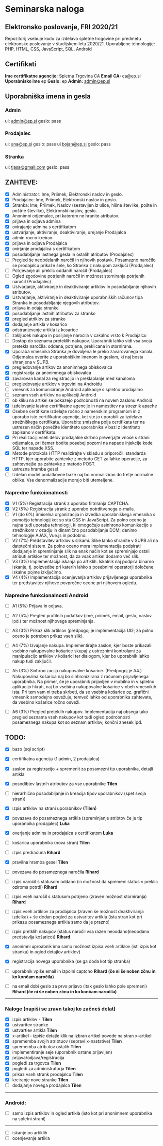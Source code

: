 # Seminarska naloga
## Elektronsko poslovanje, FRI 2020/21

Repozitorij vsebuje kodo za izdelavo spletne trogovine pri predmetu elektronsko poslovanje v študijskem letu 2020/21.
Uporabljene tehnologije: PHP, HTML, CSS, JavaScript, SQL, Android 

## Certifikati 

**Ime certifikatne agencije:** Spletna Trgovina CA
**Email CA:** ca@ep.si
**Uporabnisko ime** ep
**Geslo:** ep 
**Admin:** admin@ep.si

## Uporabniška imena in gesla
### Admin
ui: admin@ep.si geslo: pass
### Prodajalec
ui: ana@ep.si geslo: pass
ui bojan@ep.si geslo: pass
### Stranka
ui: tjasa@gmail.com geslo: pass

## ZAHTEVE:
- [x] Administrator: Ime, Priimek, Elektronski naslov in geslo.
- [x] Prodajalec: Ime, Priimek, Elektronski naslov in geslo.
- [x] Stranka: Ime, Priimek, Naslov (sestavljen iz ulice, hišne številke, pošte in poštne številke), Elektronski naslov, geslo.
- [x] Anonimni odjemalec, pri katerem ne hranite atributov.
- [x] prijava in odjava admina
- [x] ovirajanje admina s certifikatom
- [x] ustvarjanje, aktiviranje, deaktiviranje, urejanje Prodajalca
- [x] admin rocno kreiran
- [x] prijava in odjava Prodajalca
- [x] ovirjanje prodajalca s certifikatom
- [x] posodabljanje lastnega gesla in ostalih atributov (Prodajalec)
- [ ] Pregled še neobdelanih naročil in njihovih postavk. Posamezno naročilo se prodajalcu prikaže šele, ko Stranka z nakupom zaključi (Prodajalec)
- [ ] Potrjevanje ali preklic oddanih naročil (Prodajalec)
- [ ] Ogled zgodovine potrjenih naročil in možnost storniranja potrjenih naročil (Prodajalec)
- [x] Ustvarjanje, aktiviranje in deaktiviranje artiklov in posodabljanje njihovih atributov.
- [x] Ustvarjanje, aktiviranje in deaktiviranje uporabniških računov tipa Stranka in posodabljanje njegovih atributov.
- [x] prijava in odaja stranke
- [x] posodabljanje lastnih atributov za stranko
- [x] pregled atriklov za stranko
- [x] dodajanje artikla v kosarico
- [x] odstranjevanje artikla iz kosarice
- [ ] zakljucek nakupa in posiljanje narocila v cakalno vrsto k Prodajalcu
- [ ] Dostop do seznama preteklih nakupov. Uporabnik lahko vidi vsa svoja pretekla naročila: oddana, potrjena, preklicana in stornirana.
- [x] Uporaba vmesnika Stranka je dovoljena le preko zavarovanega kanala. Odjemalca overite z uporabniškim imenom in geslom, ki naj bosta shranjena v SUPB.
- [x] pregledovanje artikov za anonimnega obiskovalca
- [x] registracija za anonimnega obiskovalca
- [x] zavarovan kanal za registracijo in preklaplanje med kanaloma
- [ ] pregledovanje artiklov v trgovini na Androidu
- [ ] vmesnik za komuniciranje Android aplikacije s spletno prodajalno
- [ ] seznam vseh artiklov na aplikaciji Android
- [ ] ob kliku na artikel se pokazejo podrobnosti na novem zaslonu Android
- [x] izdelovanje lastne certifikatne agencije in namestitev na streznik apache 
- [x] Osebne certifikate izdelajte ročno z namenskim programom in z uporabo iste certifikatne agencije, kot ste jo uporabili za izdelavo strežniškega certifikata. Uporabite smiselna polja certifikata ter na ustrezen način povežite identiteto uporabnika v bazi z identiteto zapisano v certifikatu.
- [x] Pri realizaciji vseh delov prodajalne skrbno preverjajte vnose s strani odjemalca, pri čemer bodite posebej pozorni na napade injekcije kode SQL ter napade XSS.
- [x] Metode protokola HTTP realizirajte v skladu s priporočili standarda HTTP, kjer uporabite zahtevke z metodo GET za lahke operacije, za zahtevnejše pa zahtevke z metodo POST.
- [x] ustrezna hramba gesel
- [ ] Izdelan model podatkovne baze naj bo normaliziran do tretje normalne oblike. Vse denormalizacije morajo biti utemeljene.
### Napredne funkcionalnosti
- [x] V1 (5%) Registracija strank z uporabo filtriranja CAPTCHA.
- [x] V2 (5%) Registracija strank z uporabo potrditvenega e-maila.
- [ ] V1 (do 6%) Smiselna organizacija in izvedba uporabniškega vmesnika s pomočjo tehnologij kot so sta CSS in JavaScript. Za polno oceno je nujna tudi uporaba tehnologij, ki omogočajo asinhrono komunikacijo s strežnikom v ozadju in dinamično posodabljanje DOM; denimo tehnologije AJAX, Vue.js in podobno.
- [ ] V2 (7%) Predstavitev artiklov s slikami. Slike lahko shranite v SUPB ali na datotečni sistem. Za polno oceno mora implementacija podpirati dodajanje in spreminjanje slik na enak način kot se spreminjajo ostali atributi artiklov ter možnost, da za vsak artikel dodamo več slik.
- [ ] V3 (3%) Implementacija iskanja po artiklih. Iskalnik naj podpira binarno iskanje, tj. poizvedbe pri katerih lahko s posebnimi operatorji določene iskalne pojme izključimo.
- [x] V4 (4%) Implementacija ocenjevanja artiklov prijavljenega uporabnika ter predstavitev njihove povprečne ocene pri njihovem ogledu.
### Napredne funkcionalnosti Android
- [ ] A1 (5%) Prijava in odjava.
- [ ] A2 (5%) Pregled profilnih podatkov (ime, priimek, email, geslo, naslov ipd.) ter možnost njihovega spreminjanja.
- [ ] A3 (3%) Prikaz slik artiklov (predpogoj je implementacija UI2; za polno oceno je potreben prikaz vseh slik).
- [ ] A4 (7%) Izvajanje nakupa. Implementirajte zaslon, kjer boste prikazali vsebino nakupovalne košarice skupaj z ustreznimi kontrolami za manipulacijo artiklov v košarici ter dialogom, kjer bo uporabnik lahko nakup tudi zaključil.
- [ ] A5 (3%) Sinhronizacija nakupovalne košarice. (Predpogoj je A4.) Nakupovalna košarica naj bo sinhronizirana z računom prijavljenega uporabnika. Na primer, če je uporabnik prijavljen v mobilno in v spletno aplikacijo hkrati, naj bo vsebina nakupovalne košarice v obeh vmesnikih ista. Pri tem vam ni treba skrbeti, da se vsebina košarice oz. grafični vmesnik samodejno osvežuje, temveč lahko od uporabnika zahtevate, da vsebino košarice ročno osveži.
- [ ] A6 (3%) Pregled preteklih nakupov. Implementacija naj obsega tako pregled seznama vseh nakupov kot tudi ogled podrobnosti posameznega nakupa kot so seznam artiklov, končni znesek ipd.



## TODO:

- [x] bazo (sql script)
- [x] certifikatna agencija (1 admin, 2 prodajalca)
- [X] zaslon za registracijo + spremenit za posamezni tip uporabnika, detajli artikla

- [x] posodibtev lastnih atributov za vse uporabnike **Tilen**
- [ ] hierarhično posodabljanje in kreacija tipov uporabnikov (spet svoja stran))
- [x] izpis artiklov na strani uporabnikov **(Tilen)**
- [x] povazava do posameznega artikla (spreminjanje atribtov če je tip uporanbika prodajalec) **Luka**
- [x] overjanje admina in prodajalca s certifikatom **Luka**
- [ ] košarica uporabnika (nova stran) **Tilen**
- [ ] izpis predračuna **Rihard**
- [x] pravilna hramba gesel **Tilen**


- [ ] povezava do posameznega naročila **Rihard**
- [ ] izpis naročil s statusom oddano (in možnost da spremeni status v preklic oziroma potrdi) **Rihard**
- [ ] izpis vseh naročil s statusom potrjeno (zraven možnost storniranja) **Rihard**
- [ ] izpis vseh artiklov za prodajalca (zraven še možnost deaktiviranja izdelka) + še dodan pogled za ustvaritev artikla (ista stran kot pri prikazu posameznega artikla samo da je prazno)

- [ ] izpis pretklih nakupov (status naročil vsa razen neoodano(neoodano predstavlja košarico)) **Rihard**

- [x] anonimni uproabnik ima samo možnost izpisa vseh artiklov (isti izpis kot stranka) in ogled detajlov artiklov)
- [x] registracija novega uporabnika (se ga doda kot tip stranka) 
- [ ] uporabnik vpiše email in izpolni captcho **Rihard (če ni še noben zčnu in ko končam naročila)**
- [ ] na email dobi geslo za prvo prijavo (itak geslo lahko pole spremeni) **Rihard (če ni še noben zčnu in ko končam naročila)**
----------------------------------------------------------------------------

### Naloge (napiši se zravn takoj ko začneš delat)

- [x] izpis artiklov - **Tilen**
- [x] ustvaritev stranke
- [x] ustvartiev artikla **Tilen**
- [x] x-artikel - izpiše detajle klik na izbran artikel povede na stran x-artikel
- [x] sprememba svojih atribtuov (sepravi x-nastative) **Tilen**
- [x] sprememba atributov ostalih **Tilen**
- [x] implementiranje seje (uporabnik ostane prijavljen)
- [x] prijava/odjava/registracija
- [x] pogledi za trgovca **Tilen**
- [x] pogledi za administratorja **Tilen**
- [x] prikaz vseh strank prodajalcu **Tilen**
- [x] kreiranje nove stranke **Tilen**
- [ ] dodajanje novega prodajalca **Tilen** 

----------------------------------------------------------------------------

### Android:
- [ ] samo izpis artiklov in ogled artikla (isto kot pri anonimnem uporabnika na spletni strani)


----------------------------------------------------------------------------

- [ ] iskanje po artiklih
- [ ] ocenjevanje artikla
